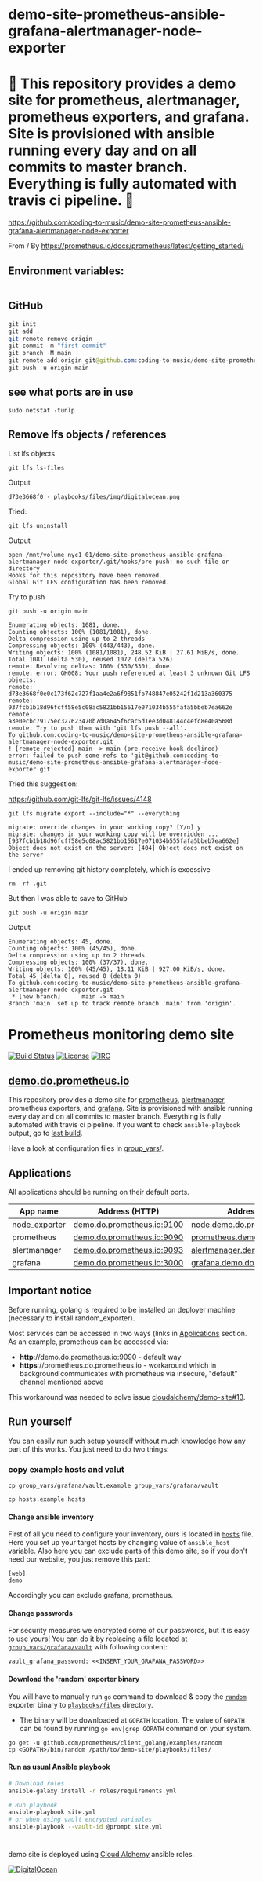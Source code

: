 # demo-site-prometheus-ansible-grafana-alertmanager-node-exporter

# 🚀 This repository provides a demo site for prometheus, alertmanager, prometheus exporters, and grafana. Site is provisioned with ansible running every day and on all commits to master branch. Everything is fully automated with travis ci pipeline. 🚀

https://github.com/coding-to-music/demo-site-prometheus-ansible-grafana-alertmanager-node-exporter

From / By https://prometheus.io/docs/prometheus/latest/getting_started/

## Environment variables:

```java

```

## GitHub

```java
git init
git add .
git remote remove origin
git commit -m "first commit"
git branch -M main
git remote add origin git@github.com:coding-to-music/demo-site-prometheus-ansible-grafana-alertmanager-node-exporter.git
git push -u origin main
```

## see what ports are in use

```
sudo netstat -tunlp
```

## Remove lfs objects / references

List lfs objects

```
git lfs ls-files
```

Output

```
d73e3668f0 - playbooks/files/img/digitalocean.png
```

Tried:

```
git lfs uninstall
```

Output

```
open /mnt/volume_nyc1_01/demo-site-prometheus-ansible-grafana-alertmanager-node-exporter/.git/hooks/pre-push: no such file or directory
Hooks for this repository have been removed.
Global Git LFS configuration has been removed.
```

Try to push

```
git push -u origin main
```

```
Enumerating objects: 1081, done.
Counting objects: 100% (1081/1081), done.
Delta compression using up to 2 threads
Compressing objects: 100% (443/443), done.
Writing objects: 100% (1081/1081), 248.52 KiB | 27.61 MiB/s, done.
Total 1081 (delta 530), reused 1072 (delta 526)
remote: Resolving deltas: 100% (530/530), done.
remote: error: GH008: Your push referenced at least 3 unknown Git LFS objects:
remote: d73e3668f0e0c173f62c727f1aa4e2a6f9851fb748847e05242f1d213a360375
remote: 937fcb1b18d96fcff58e5c08ac5821bb15617e071034b555fafa5bbeb7ea662e
remote: a3e0ecbc79175ec327623470b7d0a645f6cac5d1ee3d048144c4efc8e40a568d
remote: Try to push them with 'git lfs push --all'.
To github.com:coding-to-music/demo-site-prometheus-ansible-grafana-alertmanager-node-exporter.git
! [remote rejected] main -> main (pre-receive hook declined)
error: failed to push some refs to 'git@github.com:coding-to-music/demo-site-prometheus-ansible-grafana-alertmanager-node-exporter.git'
```

Tried this suggestion:

https://github.com/git-lfs/git-lfs/issues/4148

```
git lfs migrate export --include="*" --everything
```

```
migrate: override changes in your working copy? [Y/n] y
migrate: changes in your working copy will be overridden ...
[937fcb1b18d96fcff58e5c08ac5821bb15617e071034b555fafa5bbeb7ea662e] Object does not exist on the server: [404] Object does not exist on the server
```

I ended up removing git history completely, which is excessive

```
rm -rf .git
```

But then I was able to save to GitHub

```
git push -u origin main
```

Output

```
Enumerating objects: 45, done.
Counting objects: 100% (45/45), done.
Delta compression using up to 2 threads
Compressing objects: 100% (37/37), done.
Writing objects: 100% (45/45), 18.11 KiB | 927.00 KiB/s, done.
Total 45 (delta 0), reused 0 (delta 0)
To github.com:coding-to-music/demo-site-prometheus-ansible-grafana-alertmanager-node-exporter.git
 * [new branch]      main -> main
Branch 'main' set up to track remote branch 'main' from 'origin'.
```

# Prometheus monitoring demo site

[![Build Status](https://circleci.com/gh/prometheus/demo-site.svg?style=svg)](https://circleci.com/gh/prometheus/demo-site)
[![License](https://img.shields.io/badge/license-Apache%20License-brightgreen.svg)](https://opensource.org/licenses/Apache-2.0)
[![IRC](https://img.shields.io/badge/chat-on%20freenode-blue.svg)](http://webchat.freenode.net/?channels=prometheus)

## [demo.do.prometheus.io](https://demo.do.prometheus.io)

This repository provides a demo site for [prometheus](https://github.com/prometheus/prometheus), [alertmanager](https://github.com/prometheus/alertmanager), prometheus exporters, and [grafana](https://github.com/grafana/grafana).
Site is provisioned with ansible running every day and on all commits to master branch. Everything is fully automated with travis ci pipeline. If you want to check `ansible-playbook` output, go to [last build](https://app.circleci.com/pipelines/github/prometheus/demo-site).

Have a look at configuration files in [group_vars/](group_vars).

## Applications

All applications should be running on their default ports.

| App name      | Address (HTTP)                                   | Address (HTTPS)                                          |
| ------------- | ------------------------------------------------ | -------------------------------------------------------- |
| node_exporter | [demo.do.prometheus.io:9100][node_exporter_http] | [node.demo.do.prometheus.io][node_exporter_https]        |
| prometheus    | [demo.do.prometheus.io:9090][prometheus_http]    | [prometheus.demo.do.prometheus.io][prometheus_https]     |
| alertmanager  | [demo.do.prometheus.io:9093][alertmanager_http]  | [alertmanager.demo.do.prometheus.io][alertmanager_https] |
| grafana       | [demo.do.prometheus.io:3000][grafana_http]       | [grafana.demo.do.prometheus.io][grafana_https]           |

## Important notice

Before running, golang is required to be installed on deployer machine (necessary to install random_exporter).

Most services can be accessed in two ways (links in [Applications](#Applications) section. As an example, prometheus can be accessed via:

- **http**://demo.do.prometheus.io:9090 - default way
- **https**://prometheus.do.prometheus.io - workaround which in background communicates with prometheus via insecure, "default" channel mentioned above

This workaround was needed to solve issue [cloudalchemy/demo-site#13](https://github.com/cloudalchemy/demo-site/issues/13).

## Run yourself

You can easily run such setup yourself without much knowledge how any part of this works. You just need to do two things:

### copy example hosts and valut

```
cp group_vars/grafana/vault.example group_vars/grafana/vault

cp hosts.example hosts
```

#### Change ansible inventory

First of all you need to configure your inventory, ours is located in [`hosts`](hosts) file. Here you set up your target hosts by changing value of `ansible_host` variable. Also here you can exclude parts of this demo site, so if you don't need our website, you just remove this part:

```
[web]
demo
```

Accordingly you can exclude grafana, prometheus.

#### Change passwords

For security measures we encrypted some of our passwords, but it is easy to use yours! You can do it by replacing a file located at [`group_vars/grafana/vault`](group_vars/grafana/vault) with following content:

```
vault_grafana_password: <<INSERT_YOUR_GRAFANA_PASSWORD>>
```

#### Download the 'random' exporter binary

You will have to manually run `go` command to download & copy the [`random`](https://github.com/prometheus/client_golang/tree/master/examples/random) exporter binary to [`playbooks/files`](playbooks/files) directory.

- The binary will be downloaded at `GOPATH` location. The value of `GOPATH` can be found by running `go env|grep GOPATH` command on your system.

```
go get -u github.com/prometheus/client_golang/examples/random
cp <GOPATH>/bin/random /path/to/demo-site/playbooks/files/
```

#### Run as usual Ansible playbook

```bash
# Download roles
ansible-galaxy install -r roles/requirements.yml

# Run playbook
ansible-playbook site.yml
# or when using vault encrypted variables
ansible-playbook --vault-id @prompt site.yml
```

#

demo site is deployed using [Cloud Alchemy](https://github.com/cloudalchemy) ansible roles.

[![DigitalOcean](https://snapshooter.io/powered_by_digital_ocean.png)](https://digitalocean.com)

[node_exporter_http]: http://demo.do.prometheus.io:9100
[node_exporter_https]: https://node.demo.do.prometheus.io
[prometheus_http]: http://demo.do.prometheus.io:9090
[prometheus_https]: https://prometheus.demo.do.prometheus.io
[alertmanager_http]: http://demo.do.prometheus.io:9093
[alertmanager_https]: https://alertmanager.demo.do.prometheus.io
[grafana_http]: http://demo.do.prometheus.io:3000
[grafana_https]: https://grafana.demo.do.prometheus.io
